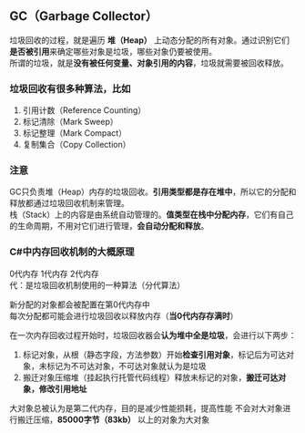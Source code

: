 ## GC（Garbage Collector）
垃圾回收的过程，就是遍历 **堆（Heap）** 上动态分配的所有对象。通过识别它们**是否被引用**来确定哪些对象是垃圾，哪些对象仍要被使用。 <br>
所谓的垃圾，就是**没有被任何变量、对象引用的内容**，垃圾就需要被回收释放。

### 垃圾回收有很多种算法，比如
1. 引用计数（Reference Counting）
2. 标记清除（Mark Sweep）
3. 标记整理（Mark Compact）
4. 复制集合（Copy Collection）

### 注意
GC只负责堆（Heap）内存的垃圾回收。**引用类型都是存在堆中**，所以它的分配和释放都通过垃圾回收机制来管理。<br>
栈（Stack）上的内容是由系统自动管理的。**值类型在栈中分配内存**，它们有自己的生命周期，不用对它们进行管理，**会自动分配和释放**。

### C#中内存回收机制的大概原理
0代内存 1代内存	2代内存 <br>
代：是垃圾回收机制使用的一种算法（分代算法） <br>

新分配的对象都会被配置在第0代内存中 <br>
每次分配都可能会进行垃圾回收以释放内存（**当0代内存存满时**） <br>

在一次内存回收过程开始时，垃圾回收器会**认为堆中全是垃圾**，会进行以下两步：
1. 标记对象，从根（静态字段，方法参数）开始**检查引用对象**，标记后为可达对象，未标记为不可达对象，不可达对象就认为是垃圾
2. 搬迁对象压缩堆（挂起执行托管代码线程）释放未标记的对象，**搬迁可达对象，修改引用地址**

大对象总被认为是第二代内存，目的是减少性能损耗，提高性能
不会对大对象进行搬迁压缩，**85000字节（83kb）** 以上的对象为大对象
